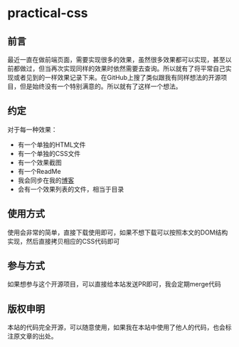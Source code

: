 # practical-css

## 前言
最近一直在做前端页面，需要实现很多的效果，虽然很多效果都可以实现，甚至以前都做过，但当再次实现同样的效果时依然需要去查询。所以就有了将平常自己实现或者见到的一样效果记录下来。在GitHub上搜了类似跟我有同样想法的开源项目，但是始终没有一个特别满意的。所以就有了这样一个想法。

## 约定
对于每一种效果：

* 有一个单独的HTML文件
* 有一个单独的CSS文件
* 有一个效果截图
* 有一个ReadMe
* 我会同步在我的[博客](http://ucooling.github.io/)
* 会有一个效果列表的文件，相当于目录

## 使用方式
使用会非常的简单，直接下载使用即可，如果不想下载可以按照本文的DOM结构实现，然后直接拷贝相应的CSS代码即可

## 参与方式
如果想参与这个开源项目，可以直接给本站发送PR即可，我会定期merge代码

## 版权申明
本站的代码完全开源，可以随意使用，如果我在本站中使用了他人的代码，也会标注原文章的出处。
